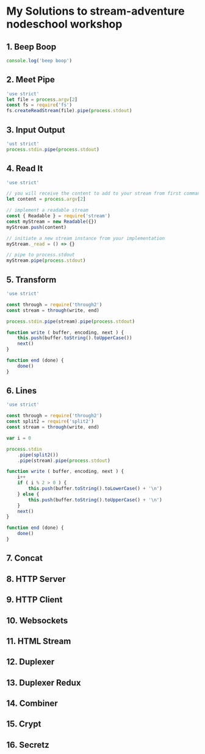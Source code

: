# My Solutions to stream-adventure nodeschool workshop

## 1. Beep Boop

```javascript
console.log('beep boop')
```

## 2. Meet Pipe

```javascript
'use strict'
let file = process.argv[2]
const fs = require('fs')
fs.createReadStream(file).pipe(process.stdout)
```

## 3. Input Output

```javascript
'ust strict'
process.stdin.pipe(process.stdout)
```

## 4. Read It

```javascript
'use strict'

// you will receive the content to add to your stream from first command line argument
let content = process.argv[2]

// implement a readable stream
const { Readable } = require('stream')
const myStream = new Readable({})
myStream.push(content)

// initiate a new stream instance from your implementation
myStream._read = () => {}

// pipe to process.stdout
myStream.pipe(process.stdout)
```

## 5. Transform

```javascript
'use strict'

const through = require('through2')
const stream = through(write, end)

process.stdin.pipe(stream).pipe(process.stdout)

function write ( buffer, encoding, next ) {
    this.push(buffer.toString().toUpperCase())
    next()
}

function end (done) {
    done()
}
```

## 6. Lines

```javascript
'use strict'

const through = require('through2')
const split2 = require('split2')
const stream = through(write, end)

var i = 0

process.stdin
    .pipe(split2())
    .pipe(stream).pipe(process.stdout)

function write ( buffer, encoding, next ) {
    i++ 
    if ( i % 2 > 0 ) {
        this.push(buffer.toString().toLowerCase() + '\n')
    } else {
        this.push(buffer.toString().toUpperCase() + '\n')
    }
    next()
}

function end (done) {
    done()
}
```

## 7. Concat

## 8. HTTP Server

## 9. HTTP Client

## 10. Websockets

## 11. HTML Stream

## 12. Duplexer

## 13. Duplexer Redux

## 14. Combiner

## 15. Crypt

## 16. Secretz